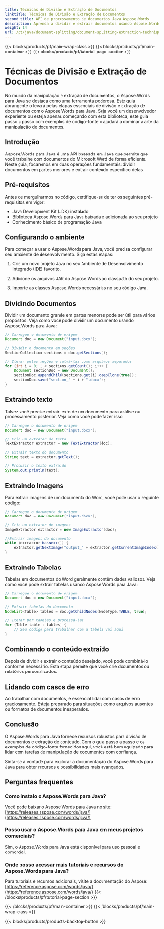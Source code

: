 ```yaml
---
title: Técnicas de Divisão e Extração de Documentos
linktitle: Técnicas de Divisão e Extração de Documentos
second_title: API de processamento de documentos Java Aspose.Words
description: Aprenda a dividir e extrair documentos usando Aspose.Words para Java. Guia passo a passo com código-fonte para manipulação eficiente. Desbloqueie o poder do Aspose
weight: 14
url: /pt/java/document-splitting/document-splitting-extraction-techniques/
---
```


{{< blocks/products/pf/main-wrap-class >}}
{{< blocks/products/pf/main-container >}}
{{< blocks/products/pf/tutorial-page-section >}}

# Técnicas de Divisão e Extração de Documentos


No mundo da manipulação e extração de documentos, o Aspose.Words para Java se destaca como uma ferramenta poderosa. Este guia abrangente o levará pelas etapas essenciais de divisão e extração de documentos com o Aspose.Words para Java. Seja você um desenvolvedor experiente ou esteja apenas começando com esta biblioteca, este guia passo a passo com exemplos de código-fonte o ajudará a dominar a arte da manipulação de documentos.

## Introdução

Aspose.Words para Java é uma API baseada em Java que permite que você trabalhe com documentos do Microsoft Word de forma eficiente. Neste guia, focaremos em duas operações fundamentais: dividir documentos em partes menores e extrair conteúdo específico delas.

## Pré-requisitos

Antes de mergulharmos no código, certifique-se de ter os seguintes pré-requisitos em vigor:

- Java Development Kit (JDK) instalado
- Biblioteca Aspose.Words para Java baixada e adicionada ao seu projeto
- Conhecimento básico de programação Java

## Configurando o ambiente

Para começar a usar o Aspose.Words para Java, você precisa configurar seu ambiente de desenvolvimento. Siga estas etapas:

1. Crie um novo projeto Java no seu Ambiente de Desenvolvimento Integrado (IDE) favorito.

2. Adicione os arquivos JAR do Aspose.Words ao classpath do seu projeto.

3. Importe as classes Aspose.Words necessárias no seu código Java.

## Dividindo Documentos

Dividir um documento grande em partes menores pode ser útil para vários propósitos. Veja como você pode dividir um documento usando Aspose.Words para Java:

```java
// Carregue o documento de origem
Document doc = new Document("input.docx");

// Dividir o documento em seções
SectionCollection sections = doc.getSections();

// Iterar pelas seções e salvá-las como arquivos separados
for (int i = 0; i < sections.getCount(); i++) {
    Document sectionDoc = new Document();
    sectionDoc.appendChild(sections.get(i).deepClone(true));
    sectionDoc.save("section_" + i + ".docx");
}
```

## Extraindo texto

Talvez você precise extrair texto de um documento para análise ou processamento posterior. Veja como você pode fazer isso:

```java
// Carregue o documento de origem
Document doc = new Document("input.docx");

// Crie um extrator de texto
TextExtractor extractor = new TextExtractor(doc);

// Extrair texto do documento
String text = extractor.getText();

// Produzir o texto extraído
System.out.println(text);
```

## Extraindo Imagens

Para extrair imagens de um documento do Word, você pode usar o seguinte código:

```java
// Carregue o documento de origem
Document doc = new Document("input.docx");

// Crie um extrator de imagens
ImageExtractor extractor = new ImageExtractor(doc);

//Extrair imagens do documento
while (extractor.hasNext()) {
    extractor.getNextImage("output_" + extractor.getCurrentImageIndex() + ".png");
}
```

## Extraindo Tabelas

Tabelas em documentos do Word geralmente contêm dados valiosos. Veja como você pode extrair tabelas usando Aspose.Words para Java:

```java
// Carregue o documento de origem
Document doc = new Document("input.docx");

// Extrair tabelas do documento
NodeList<Table> tables = doc.getChildNodes(NodeType.TABLE, true);

// Iterar por tabelas e processá-las
for (Table table : tables) {
    // Seu código para trabalhar com a tabela vai aqui
}
```

## Combinando o conteúdo extraído

Depois de dividir e extrair o conteúdo desejado, você pode combiná-lo conforme necessário. Esta etapa permite que você crie documentos ou relatórios personalizados.

## Lidando com casos de erro

Ao trabalhar com documentos, é essencial lidar com casos de erro graciosamente. Esteja preparado para situações como arquivos ausentes ou formatos de documentos inesperados.

## Conclusão

O Aspose.Words para Java fornece recursos robustos para divisão de documentos e extração de conteúdo. Com o guia passo a passo e os exemplos de código-fonte fornecidos aqui, você está bem equipado para lidar com tarefas de manipulação de documentos com confiança.

Sinta-se à vontade para explorar a documentação do Aspose.Words para Java para obter recursos e possibilidades mais avançados.

## Perguntas frequentes

### Como instalo o Aspose.Words para Java?

 Você pode baixar o Aspose.Words para Java no site:[https://releases.aspose.com/words/java/](https://releases.aspose.com/words/java/)

### Posso usar o Aspose.Words para Java em meus projetos comerciais?

Sim, o Aspose.Words para Java está disponível para uso pessoal e comercial.

### Onde posso acessar mais tutoriais e recursos do Aspose.Words para Java?

 Para tutoriais e recursos adicionais, visite a documentação do Aspose:[https://reference.aspose.com/words/java/](https://reference.aspose.com/words/java/)
{{< /blocks/products/pf/tutorial-page-section >}}

{{< /blocks/products/pf/main-container >}}
{{< /blocks/products/pf/main-wrap-class >}}

{{< blocks/products/products-backtop-button >}}
